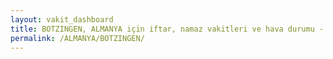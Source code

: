 ```yaml
---
layout: vakit_dashboard
title: BOTZINGEN, ALMANYA için iftar, namaz vakitleri ve hava durumu - ilçe/eyalet seç
permalink: /ALMANYA/BOTZINGEN/
---
```


<script type="text/javascript">
  var GLOBAL_COUNTRY = 'ALMANYA';
  var GLOBAL_CITY = 'BOTZINGEN';
  var GLOBAL_STATE = '';
  var lat = 72;
  var lon = 21;
</script>
